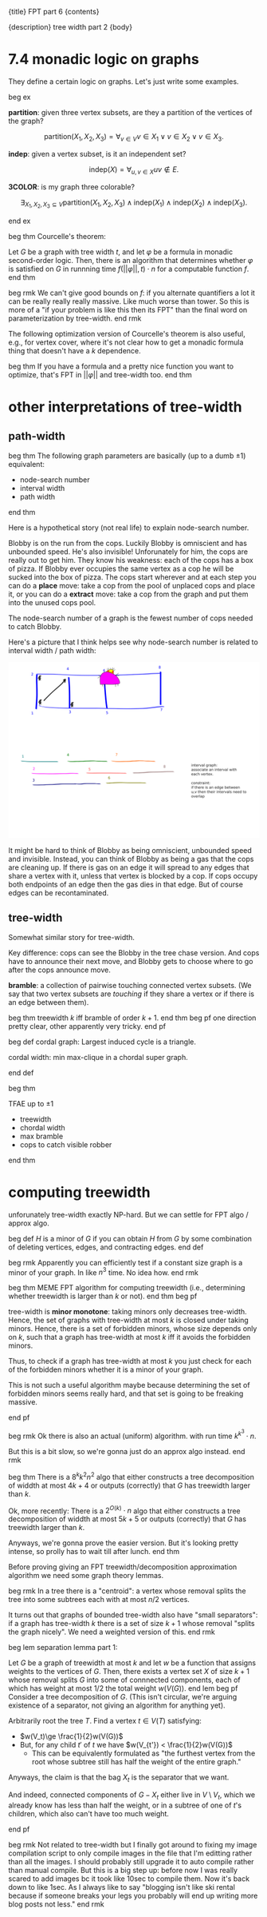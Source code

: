 {title}
FPT part 6
{contents}

{description}
tree width part 2
{body}

# 7.4 monadic logic on graphs

They define a certain logic on graphs. 
Let's just write some examples.

beg ex

**partition**: given three vertex subsets, are they a partition
of the vertices of the graph?

$$\text{partition}(X_1,X_2,X_3) = \forall_{v\in V} v\in X_1 \lor v\in X_2 \lor v\in X_3.$$

**indep**: given a vertex subset, is it an independent set?

$$\text{indep}(X) = \forall_{u,v \in X} uv\notin E.$$


**3COLOR**: is my graph three colorable?

$$\exists_{X_1,X_2,X_3 \subseteq V} \text{partition}(X_1,X_2,X_3) \land \text{indep}(X_1) \land \text{indep}(X_2) \land \text{indep}(X_3).$$

end ex

beg thm
Courcelle's theorem:

Let $G$ be a graph with tree width $t$, and let $\varphi$ be a
formula in monadic second-order logic. Then, there is an
algorithm that determines whether $\varphi$ is satisfied on  $G$
in runnning time $f(||\varphi||, t)\cdot n$ for a computable
function  $f$.
end thm

beg rmk
We can't give good bounds on $f$: if you alternate quantifiers a
lot it can be really really really massive. Like much worse than tower.
So this is more of a "if your problem is like this then its FPT"
than the final word on parameterization by tree-width.
end rmk

The following optimization version of Courcelle's theorem is also
useful, e.g., for vertex cover, where it's not clear how to get a
monadic formula thing that doesn't have a $k$ dependence.

beg thm
If you have a formula and a pretty nice function you want to
optimize, that's FPT in $||\varphi||$ and tree-width too.
end thm

# other interpretations of tree-width

## path-width

beg thm
The following graph parameters are basically (up to a dumb $\pm 1$) equivalent:

- node-search number
- interval width
- path width

end thm

Here is a hypothetical story (not real life) to explain
node-search number.

Blobby is on the run from the cops. Luckily Blobby is omniscient
and has unbounded speed.
He's also invisible!
Unforunately for him, the cops are
really out to get him. They know his weakness: each of the cops
has a box of pizza. If Blobby ever occupies the same vertex as a
cop he will be sucked into the box of pizza.
The cops start wherever and at each step you can do a **place**
move: take a cop from the pool of unplaced cops and place it, 
or you can do a **extract** move: take a cop from the graph and
put them into the unused cops pool.

The node-search number of a graph is the fewest number of cops
needed to catch Blobby.

Here's a picture that I think helps see why node-search number is
related to interval width / path width:

![ink_img011](images/ink_img011.png)

It might be hard to think of Blobby as being omniscient,
unbounded speed and invisible. Instead, you can think of Blobby
as being a gas that the cops are cleaning up. If there is gas on
an edge it will spread to any edges that share a vertex with it,
unless that vertex is blocked by a cop. If cops occupy both
endpoints of an edge then the gas dies in that edge. But of
course edges can be recontaminated.

## tree-width

Somewhat similar story for tree-width.

Key difference: cops can see the Blobby in the tree chase
version. And cops have to announce their next move, and Blobby
gets to choose where to go after the cops announce move. 

**bramble**: a collection of pairwise touching connected vertex subsets. 
(We say that two vertex subsets are *touching* if they share a
vertex or if there is an edge between them).

beg thm
treewidth $k$ iff bramble of order $k+1$.
end thm
beg pf
one direction pretty clear, other apparently very tricky.
end pf

beg def
cordal graph:
Largest induced cycle is a triangle.

cordal width: min max-clique in a chordal super graph.

end def

beg thm

TFAE up to $\pm 1$

- treewidth
- chordal width
- max bramble
- cops to catch visible robber

end thm

# computing treewidth

unforunately tree-width exactly NP-hard. But we can settle for
FPT algo / approx algo.

beg def
$H$ is a minor of $G$ if you can obtain $H$ from $G$ by some
combination of deleting vertices, edges, and contracting edges.
end def

beg rmk
Apparently you can efficiently test if a constant size graph is a
minor of your graph. In like $n^{3}$ time. No idea how.
end rmk

beg thm 
MEME FPT algorithm for computing treewidth (i.e., determining
whether treewidth is larger than $k$ or not).
end thm
beg pf

tree-width is **minor monotone**: taking minors only decreases
tree-width. Hence, the set of graphs with tree-width at most $k$
is closed under taking minors. Hence, there is a set of forbidden
minors, whose size depends only on $k$, such that a graph has
tree-width at most $k$ iff it avoids the forbidden minors.

Thus, to check if a graph has tree-width at most $k$ you just
check for each of the forbidden minors whether it is a minor of
your graph.

This is not such a useful algorithm maybe because determining the
set of forbidden minors seems really hard, and that set is going
to be freaking massive.

end pf

beg rmk
Ok there is also an actual (uniform) algorithm. with run time
$k^{k^{3}} \cdot n$. 

But this is a bit slow, so we're gonna just do an approx algo
instead.
end rmk

beg thm
There is a $8^{k}k^{2}n^2$ algo that either constructs a tree
decomposition of widdth at most $4k+4$ or outputs (correctly)
that $G$ has treewidth larger than $k$.

Ok, more recently:
There is a $2^{O(k)}\cdot n$ algo that either constructs a tree
decomposition of widdth at most $5k+5$ or outputs (correctly)
that $G$ has treewidth larger than $k$.

Anyways, we're gonna prove the easier version. 
But it's looking pretty intense, so prolly has to wait till after
lunch.
end thm

Before proving giving an FPT treewidth/decomposition
approximation algorithm we need some graph theory lemmas.

beg rmk
In a tree there is a "centroid": a vertex whose removal splits
the tree into some subtrees each with at most $n/2$ vertices.

It turns out that graphs of bounded tree-width also have "small
separators": if a graph has tree-width $k$ there is a set of size
$k+1$ whose removal "splits the graph nicely".
We need a weighted version of this.
end rmk

beg lem
separation lemma part 1:

Let $G$ be a graph of treewidth at most $k$ and let $w$ be a
function that assigns weights to the vertices of $G$.
Then, there exists a vertex set $X$ of size $k+1$ whose removal splits $G$
into some of connnected components, each of which has weight at
most $1/2$ the total weight $w(V(G))$.
end lem
beg pf
Consider a tree decomposition of $G$. (This isn't circular, we're
arguing existence of a separator, not giving an algorithm for
anything yet).

Arbitrarily root the tree $T$.
Find a vertex $t\in V(T)$ satisfying:

- $w(V_t)\ge \frac{1}{2}w(V(G))$
- But, for any child $t'$ of $t$ we have $w(V_{t'}) < \frac{1}{2}w(V(G))$
  - This can be equivalently formulated as "the furthest vertex
      from the root whose subtree still has half the weight of
      the entire graph."

Anyways, the claim is that the bag $X_t$ is the separator that we
want.

And indeed, connected components of $G-X_t$ either live in
$V\setminus V_t$, which we already know has less than half the
weight, or in a subtree of one of $t$'s children, which also
can't have too much weight.

end pf

beg rmk
Not related to tree-width but I finally got around to fixing my
image compilation script to only compile images in the file that
I'm editting rather than all the images. I should probably still
upgrade it to auto compile rather than manual compile. 
But this is a big step up: before now I was really scared to add
images bc it took like 10sec to compile them. Now it's back down
to like 1sec. 
As I always like to say "blogging isn't like ski rental because
if someone breaks your legs you probably will end up writing more
blog posts not less."
end rmk

